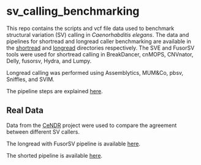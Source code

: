 # sv_calling_benchmarking

This repo contains the scripts and vcf file data used to benchmark structural variation (SV) calling in *Caenorhabditis elegans*. The data and pipelines for shortread and longread caller benchmarking are available in the [shortread](shortread/) and [longread](longread/) directories respectively.  The SVE and FusorSV tools were used for shortread calling in BreakDancer, cnMOPS, CNVnator, Delly, fusorsv, Hydra, and Lumpy. 

Longread calling was performed using Assemblytics, MUM&Co, pbsv, Sniffles, and SVIM.

The pipeline steps are explained [here](real_data/shortread/pipeline_explanation.md).

## Real Data

Data from the [CeNDR](https://www.elegansvariation.org/) project were used to compare the agreement between different SV callers.

The longread with FusorSV pipeline is available [here](real_data/longread_fusorsv).

The shorted pipeline is available [here](real_data/shortread).


